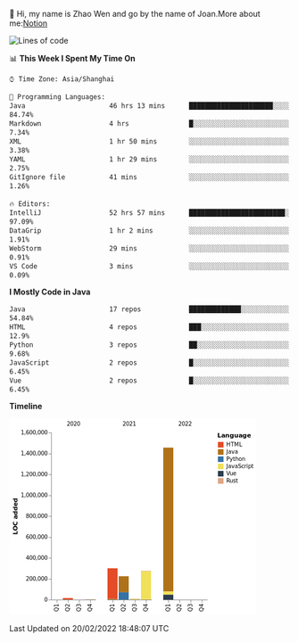 :wave: Hi, my name is Zhao Wen and go by the name of Joan.More about me:[Notion](https://ybqdren.notion.site/ybqdren/Wen-Zhao-Java-03c1dd267cf5427c908cc5a01541717e)


<!--START_SECTION:waka-->
![Lines of code](https://img.shields.io/badge/From%20Hello%20World%20I%27ve%20Written-2%20Million%20lines%20of%20code-blue)

📊 **This Week I Spent My Time On** 

```text
⌚︎ Time Zone: Asia/Shanghai

💬 Programming Languages: 
Java                     46 hrs 13 mins      █████████████████████░░░░   84.74% 
Markdown                 4 hrs               █░░░░░░░░░░░░░░░░░░░░░░░░   7.34% 
XML                      1 hr 50 mins        ░░░░░░░░░░░░░░░░░░░░░░░░░   3.38% 
YAML                     1 hr 29 mins        ░░░░░░░░░░░░░░░░░░░░░░░░░   2.75% 
GitIgnore file           41 mins             ░░░░░░░░░░░░░░░░░░░░░░░░░   1.26%

🔥 Editors: 
IntelliJ                 52 hrs 57 mins      ████████████████████████░   97.09% 
DataGrip                 1 hr 2 mins         ░░░░░░░░░░░░░░░░░░░░░░░░░   1.91% 
WebStorm                 29 mins             ░░░░░░░░░░░░░░░░░░░░░░░░░   0.91% 
VS Code                  3 mins              ░░░░░░░░░░░░░░░░░░░░░░░░░   0.09%

```

**I Mostly Code in Java** 

```text
Java                     17 repos            █████████████░░░░░░░░░░░░   54.84% 
HTML                     4 repos             ███░░░░░░░░░░░░░░░░░░░░░░   12.9% 
Python                   3 repos             ██░░░░░░░░░░░░░░░░░░░░░░░   9.68% 
JavaScript               2 repos             █░░░░░░░░░░░░░░░░░░░░░░░░   6.45% 
Vue                      2 repos             █░░░░░░░░░░░░░░░░░░░░░░░░   6.45%

```


**Timeline**

![Chart not found](https://raw.githubusercontent.com/ybqdren/ybqdren/main/charts/bar_graph.png) 


 Last Updated on 20/02/2022 18:48:07 UTC
<!--END_SECTION:waka-->

